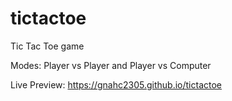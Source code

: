 # tictactoe
Tic Tac Toe game

Modes: Player vs Player and Player vs Computer

Live Preview: https://gnahc2305.github.io/tictactoe